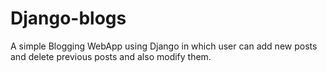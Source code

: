 # Django-blogs

A simple Blogging WebApp using Django in which user can add new posts and delete previous posts and also modify them.
